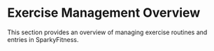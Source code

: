# Exercise Management Overview

This section provides an overview of managing exercise routines and entries in SparkyFitness.